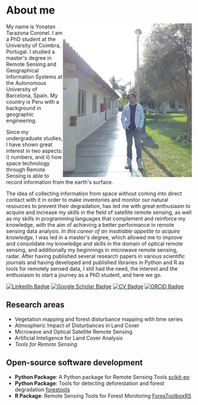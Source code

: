 # About me

<img src="https://raw.githubusercontent.com/yotarazona/geoyons/main/image/20221104_155805.jpg" align="right" width="350"/>

My name is Yonatan Tarazona Coronel. I am a PhD student at the University of Coimbra, Portugal. I studied a master's degree in Remote Sensing and Geographical Information Systems at the Autonomous University of Barcelona, Spain. My country is Peru with a background in geographic engineering. 

Since my undergraduate studies, I have shown great interest in two aspects: i) numbers, and ii) how space technology through Remote Sensing is able to record information from the earth's surface.

The idea of collecting information from space without coming into direct contact with it in order to make inventories and monitor our natural resources to prevent their degradation, has led me with great enthusiasm to acquire and increase my skills in the field of satellite remote sensing, as well as my skills in programming languages that complement and reinforce my knowledge, with the aim of achieving a better performance in remote sensing data analysis. *In this career of an insatiable appetite to acquire knowledge*, I was led in a master's degree, which allowed me to improve and consolidate my knowledge and skills in the domain of optical remote sensing, and additionally my beginnings in microwave remote sensing, radar. After having published several research papers in various scientific journals and having developed and published libraries in Python and R as tools for remotely sensed data, I still had the need, the interest and the enthusiasm to start a journey as a PhD student, and here we go.

[![LinkedIn Badge](https://img.shields.io/badge/My-LinkedIn-blue)](https://www.linkedin.com/in/ytarazona09/)
[![Google Scholar Badge](https://img.shields.io/badge/Google-Scholar-red)](https://scholar.google.com/citations?user=xgqqI9cAAAAJ&hl=en)
[![CV Badge](https://img.shields.io/badge/My-Curriculum-green)]()
[![ORCID Badge](https://img.shields.io/badge/ORCID-ID-blue)](https://orcid.org/0000-0002-5208-1004)

## Research areas

- Vegetation mapping and forest disturbance mapping with time series
- Atmospheric Impact of Disturbances in Land Cover
- Microwave and Optical Satellite Remote Sensing
- Artificial Inteligence for Land Cover Analysis
- *Tools for Remote Sensing*

## Open-source software development

- **Python Package**: A Python package for Remote Sensing Tools
 	[scikit-eo](https://github.com/yotarazona/scikit-eo)
- **Python Package**: Tools for detecting deforestation and forest degradation
 	[forestools](https://github.com/ytarazona/forestools)
- **R Package**: Remote Sensing Tools for Forest Monitoring
 	[ForesToolboxRS](https://github.com/ytarazona/ForesToolboxRS)

